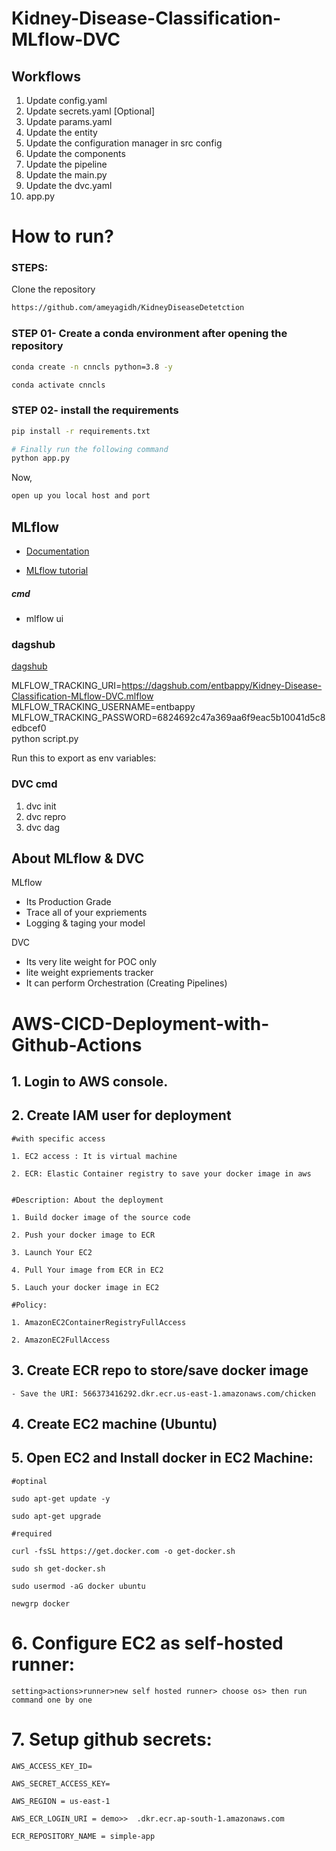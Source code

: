 # Kidney-Disease-Classification-MLflow-DVC


## Workflows

1. Update config.yaml
2. Update secrets.yaml [Optional]
3. Update params.yaml
4. Update the entity
5. Update the configuration manager in src config
6. Update the components
7. Update the pipeline 
8. Update the main.py
9. Update the dvc.yaml
10. app.py

# How to run?
### STEPS:

Clone the repository

```bash
https://github.com/ameyagidh/KidneyDiseaseDetetction
```
### STEP 01- Create a conda environment after opening the repository

```bash
conda create -n cnncls python=3.8 -y
```

```bash
conda activate cnncls
```


### STEP 02- install the requirements
```bash
pip install -r requirements.txt
```

```bash
# Finally run the following command
python app.py
```

Now,
```bash
open up you local host and port
```






## MLflow

- [Documentation](https://mlflow.org/docs/latest/index.html)

- [MLflow tutorial](https://youtu.be/qdcHHrsXA48?si=bD5vDS60akNphkem)

##### cmd
- mlflow ui

### dagshub
[dagshub](https://dagshub.com/)

MLFLOW_TRACKING_URI=https://dagshub.com/entbappy/Kidney-Disease-Classification-MLflow-DVC.mlflow \
MLFLOW_TRACKING_USERNAME=entbappy \
MLFLOW_TRACKING_PASSWORD=6824692c47a369aa6f9eac5b10041d5c8edbcef0 \
python script.py

Run this to export as env variables:

### DVC cmd

1. dvc init
2. dvc repro
3. dvc dag


## About MLflow & DVC

MLflow

 - Its Production Grade
 - Trace all of your expriements
 - Logging & taging your model


DVC 

 - Its very lite weight for POC only
 - lite weight expriements tracker
 - It can perform Orchestration (Creating Pipelines)



# AWS-CICD-Deployment-with-Github-Actions

## 1. Login to AWS console.

## 2. Create IAM user for deployment

	#with specific access

	1. EC2 access : It is virtual machine

	2. ECR: Elastic Container registry to save your docker image in aws


	#Description: About the deployment

	1. Build docker image of the source code

	2. Push your docker image to ECR

	3. Launch Your EC2 

	4. Pull Your image from ECR in EC2

	5. Lauch your docker image in EC2

	#Policy:

	1. AmazonEC2ContainerRegistryFullAccess

	2. AmazonEC2FullAccess

	
## 3. Create ECR repo to store/save docker image
    - Save the URI: 566373416292.dkr.ecr.us-east-1.amazonaws.com/chicken

	
## 4. Create EC2 machine (Ubuntu) 

## 5. Open EC2 and Install docker in EC2 Machine:
	
	
	#optinal

	sudo apt-get update -y

	sudo apt-get upgrade
	
	#required

	curl -fsSL https://get.docker.com -o get-docker.sh

	sudo sh get-docker.sh

	sudo usermod -aG docker ubuntu

	newgrp docker
	
# 6. Configure EC2 as self-hosted runner:
    setting>actions>runner>new self hosted runner> choose os> then run command one by one


# 7. Setup github secrets:

    AWS_ACCESS_KEY_ID=

    AWS_SECRET_ACCESS_KEY=

    AWS_REGION = us-east-1

    AWS_ECR_LOGIN_URI = demo>>  .dkr.ecr.ap-south-1.amazonaws.com

    ECR_REPOSITORY_NAME = simple-app


